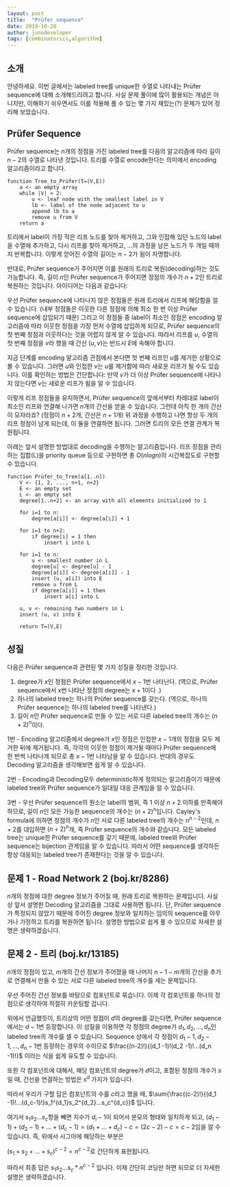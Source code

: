 ```yaml
---
layout: post
title:  "Prüfer sequence"
date: 2019-10-20
author: junodeveloper
tags: [combinatorics,algorithm]
---
```




## 소개

안녕하세요. 이번 글에서는 labeled tree를 unique한 수열로 나타내는 Prüfer sequence에 대해 소개해드리려고 합니다. 사실 문제 풀이에 많이 활용되는 개념은 아니지만, 이해하기 쉬우면서도 이를 적용해 풀 수 있는 몇 가지 재밌는(?) 문제가 있어 정리해 보았습니다.



## Prüfer Sequence

Prüfer sequence는 $n$개의 정점을 가진 labeled tree를 다음의 알고리즘에 따라 길이 $n-2$의 수열로 나타낸 것입니다. 트리를 수열로 encode한다는 의미에서 encoding 알고리즘이라고 합니다.

```pseudocode
function Tree_to_Prüfer(T=(V,E))
	a <- an empty array
	while |V| > 2:
		u <- leaf node with the smallest label in V
		lb <- label of the node adjacent to u
		append lb to a
		remove u from V
	return a
```

트리에서 label이 가장 작은 리프 노드를 찾아 제거하고, 그와 인접해 있던 노드의 label을 수열에 추가하고, 다시 리프를 찾아 제거하고, ...의 과정을 남은 노드가 두 개일 때까지 반복합니다. 이렇게 얻어진 수열의 길이는 $n-2$가 됨이 자명합니다.

반대로, Prüfer sequence가 주어지면 이를 원래의 트리로 복원(decoding)하는 것도 가능합니다. 즉, 길이 $n$인 Prüfer sequence가 주어지면 정점의 개수가 $n+2$인 트리로 복원하는 것입니다. 아이디어는 다음과 같습니다:

우선 Prüfer sequence에 나타나지 않은 정점들은 원래 트리에서 리프에 해당함을 알 수 있습니다. (내부 정점들은 이웃한 다른 정점에 의해 최소 한 번 이상 Prüfer sequence에 삽입되기 때문) 그리고 이 정점들 중 label이 최소인 정점은 encoding 알고리즘에 따라 이웃한 정점을 가장 먼저 수열에 삽입하게 되므로, Prüfer sequence의 첫 번째 정점과 이웃하다는 것을 어렵지 않게 알 수 있습니다. 따라서 리프를 $u$, 수열의 첫 번째 정점을 $v$라 했을 때 간선 $(u,v)$는 반드시 $E$에 속해야 합니다.

지금 단계를 encoding 알고리즘 관점에서 본다면 첫 번째 리프인 $u$를 제거한 상황으로 볼 수 있습니다. 그러면 $u$와 인접한 $v$는 $u$를 제거함에 따라 새로운 리프가 될 수도 있습니다. 이를 확인하는 방법은 간단합니다: 만약 $v$가 더 이상 Prüfer sequence에 나타나지 않는다면 $v$는 새로운 리프가 됨을 알 수 있습니다.

이렇게 리프 정점들을 유지하면서, Prüfer sequence의 앞에서부터 차례대로 label이 최소인 리프와 연결해 나가면 $n$개의 간선을 얻을 수 있습니다. 그런데 아직 한 개의 간선이 모자라죠? (정점이 $n+2$개, 간선은 $n+1$개) 위 과정을 수행하고 나면 항상 두 개의 리프 정점이 남게 되는데, 이 둘을 연결하면 됩니다. 그러면 트리의 모든 연결 관계가 복원됩니다.

아래는 앞서 설명한 방법대로 decoding을 수행하는 알고리즘입니다. 리프 정점을 관리하는 집합(L)을 priority queue 등으로 구현하면 총 $O(nlogn)$의 시간복잡도로 구현할 수 있습니다.

```pseudocode
function Prüfer_to_Tree(a[1..n])
	V <- {1, 2, ..., n+1, n+2}
	E <- an empty set
	L <- an empty set
	degree[1..n+2] <- an array with all elements initialized to 1
	
	for i=1 to n:
		degree[a[i]] <- degree[a[i]] + 1
		
	for i=1 to n+2:
		if degree[i] = 1 then
			insert i into L
			
	for i=1 to n:
		u <- smallest number in L
		degree[u] <- degree[u] - 1
		degree[a[i]] <- degree[a[i]] - 1
		insert (u, a[i]) into E
		remove u from L
		if degree[a[i]] = 1 then
			insert a[i] into L
	
	u, v <- remaining two numbers in L
	insert (u, v) into E
	
	return T=(V,E)
```



## 성질

다음은 Prüfer sequence과 관련된 몇 가지 성질을 정리한 것입니다.

1. degree가 $x$인 정점은 Prüfer sequence에서 $x-1$번 나타난다. (역으로, Prüfer sequence에서 $x$번 나타난 정점의 degree는 $x+1$이다 .)
2. 하나의 labeled tree는 하나의 Prüfer sequence를 갖는다. (역으로, 하나의 Prüfer sequence는 하나의 labeled tree를 나타낸다.)
3. 길이 $n$인 Prüfer sequence로 만들 수 있는 서로 다른 labeled tree의 개수는 $(n+2)^n$이다.

1번 - Encoding 알고리즘에서 degree가 $x$인 정점은 인접한 $x-1$개의 정점을 모두 제거한 뒤에 제거됩니다. 즉, 각각의 이웃한 정점이 제거될 때마다 Prüfer sequence에 한 번씩 나타나게 되므로 총 $x-1$번 나타남을 알 수 있습니다. 반대의 경우도 Decoding 알고리즘을 생각해보면 쉽게 알 수 있습니다.

2번 - Encoding과 Decoding모두 deterministic하게 정의되는 알고리즘이기 때문에 labeled tree와 Prüfer sequence가 일대일 대응 관계임을 알 수 있습니다.

3번 - 우선 Prüfer sequence의 원소는 label의 범위, 즉 1 이상 $n+2$ 이하를 만족해야 하므로, 길이 $n$인 모든 가능한 sequence의 개수는 $(n+2)^n$입니다. Cayley's formula에 의하면 정점의 개수가 $n$인 서로 다른 labeled tree의 개수는 $n^{n-2}$인데, $n+2$를 대입하면 $(n+2)^n$개, 즉 Prüfer sequence의 개수와 같습니다. 모든 labeled tree는 unique한 Prüfer sequence를 갖기 때문에, labeled tree와 Prüfer sequence는 bijection 관계임을 알 수 있습니다. 따라서 어떤 sequence를 생각하든 항상 대응되는 labeled tree가 존재한다는 것을 알 수 있습니다.



## 문제 1 - Road Network 2 (boj.kr/8286)

$n$개의 정점에 대한 degree 정보가 주어질 때, 원래 트리로 복원하는 문제입니다. 사실상 앞서 설명한 Decoding 알고리즘을 그대로 사용하면 됩니다. 단, Prüfer sequence가 특정되지 않았기 때문에 주어진 degree 정보와 일치하는 임의의 sequence를 아무거나 가정하고 트리를 복원하면 됩니다. 설명한 방법으로 쉽게 풀 수 있으므로 자세한 설명은 생략하겠습니다.



## 문제 2 - 트리 (boj.kr/13185)

$n$개의 정점이 있고, $m$개의 간선 정보가 주어졌을 때 나머지 $n-1-m$개의 간선을 추가로 연결해서 만들 수 있는 서로 다른 labeled tree의 개수를 세는 문제입니다.

우선 주어진 간선 정보를 바탕으로 컴포넌트로 묶습니다. 이제 각 컴포넌트를 하나의 정점으로 생각하여 적절히 카운팅할 겁니다.

위에서 언급했듯이, 트리상의 어떤 정점이 $d$의 degree를 갖는다면, Prüfer sequence에서는 $d-1$번 등장합니다. 이 성질을 이용하면 각 정점의 degree가 $d_1, d_2, ..., d_n$인 labeled tree의 개수를 셀 수 있습니다. Sequence 상에서 각 정점이 $d_1 - 1, d_2 - 1, ..., d_n - 1$번 등장하는 경우의 수이므로 $\frac{(n-2)!}{(d_1 -1)!(d_2 -1)!...(d_n -1)!}$ 이라는 식을 쉽게 유도할 수 있습니다.

또한 각 컴포넌트에 대해서, 해당 컴포넌트의 degree가 $d$이고, 포함된 정점의 개수가 $s$ 일 때, 간선을 연결하는 방법은 $s^d$ 가지가 있습니다.

따라서 우리가 구할 답은 컴포넌트의 수를 $c$라고 했을 때,  $\sum{\frac{(c-2)!}{(d_1 -1)!...(d_c-1)!}s_1^{d_1}s_2^{d_2}...s_c^{d_c}}$ 입니다.

여기서 $s_1s_2...s_c$항을 빼면 지수가 $d_i-1$이 되어서 분모의 형태와 일치하게 되고, $(d_1-1)+(d_2-1)+...+(d_c-1)=(d_1+...+d_c)-c=(2c-2)-c=c-2$임을 알 수 있습니다. 즉, 위에서 시그마에 해당하는 부분은

$(s_1+s_2+...+s_c)^{c-2}=n^{c-2}$로 간단하게 표현됩니다.

따라서 최종 답은 $s_1s_2...s_c * n^{c-2}$ 입니다. 이제 간단히 코딩만 하면 되므로 더 자세한 설명은 생략하겠습니다.



